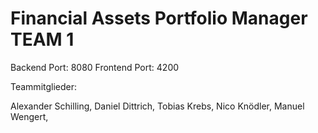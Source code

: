 # Financial Assets Portfolio Manager TEAM 1

Backend Port: 8080 
Frontend Port: 4200

Teammitglieder:

Alexander Schilling, 
Daniel Dittrich, 
Tobias Krebs, 
Nico Knödler,
Manuel Wengert, 

